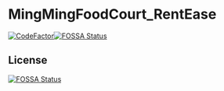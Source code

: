 # MingMingFoodCourt_RentEase

[![CodeFactor](https://www.codefactor.io/repository/github/hong-tm/mingmingfoodcourt_rentease/badge)](https://www.codefactor.io/repository/github/hong-tm/mingmingfoodcourt_rentease)[![FOSSA Status](https://app.fossa.com/api/projects/git%2Bgithub.com%2Fhong-tm%2FMingMingFoodCourt_RentEase.svg?type=shield)](https://app.fossa.com/projects/git%2Bgithub.com%2Fhong-tm%2FMingMingFoodCourt_RentEase?ref=badge_shield)


## License
[![FOSSA Status](https://app.fossa.com/api/projects/git%2Bgithub.com%2Fhong-tm%2FMingMingFoodCourt_RentEase.svg?type=large)](https://app.fossa.com/projects/git%2Bgithub.com%2Fhong-tm%2FMingMingFoodCourt_RentEase?ref=badge_large)